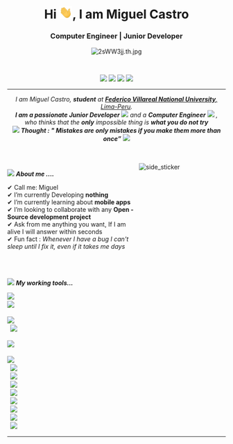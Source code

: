 <h1 align="center">Hi <img src="https://raw.githubusercontent.com/ABSphreak/ABSphreak/master/gifs/Hi.gif" width="30px">, I am Miguel Castro </h1>
<h3 align="center">Computer Engineer | Junior Developer </h3>

<p align="center">
  <img src="https://iili.io/2sWW3jj.th.jpg" alt="2sWW3jj.th.jpg" border="0">
</p>
<br>

<p align="center">
  <img src="https://img.shields.io/badge/Age-21-blue" />
  <img src="https://img.shields.io/badge/Focus-Development-brightgreen" />
  <img src="https://img.shields.io/badge/Lives-Callao%20Peru-success" />
  <img src="https://img.shields.io/badge/Languages-Spanish%20%26%20English-brightgreen" />
</p>

<hr>

<p align="center">
  <em>
    I am Miguel Castro, <b>student</b> at <a href="https://www.unfv.edu.pe/index.php"> <b>Federico Villareal National University</b>, Lima-Peru</a>. <br>
    <b>I am a passionate Junior Developer</b> <img src="https://github.com/TheDudeThatCode/TheDudeThatCode/blob/master/Assets/Developer.gif" width="30px"> and a <b>Computer Engineer</b>&nbsp;<img src="https://github.com/TheDudeThatCode/TheDudeThatCode/blob/master/Assets/Designer.gif" width="36px">&nbsp,<br>who thinks that the <b>only</b> impossible thing is <b>what you do not try</b>
  </em> 
  <br>
  <img src="https://media.giphy.com/media/gH3LO09IOiZIqePwv9/giphy.gif" width="50" /> <b><i align="center">Thought : "
Mistakes are only mistakes if you make them more than once”</i></b> <img src="https://media.giphy.com/media/qjqUcgIyRjsl2/giphy.gif" width="50" />
</p>
<br><br>
<img align="right" width=200px height=200px alt="side_sticker" src="https://media.giphy.com/media/TEnXkcsHrP4YedChhA/giphy.gif" />

<img src="https://media.giphy.com/media/iY8CRBdQXODJSCERIr/giphy.gif" width="30px">&nbsp;***About me ....***

✔ Call me: Miguel <br>
✔ I’m currently Developing **nothing**<br>
✔ I’m currently learning about **mobile apps**<br>
✔ I’m looking to collaborate with any **Open - Source development project**<br>
✔ Ask from me anything you want, If I am alive I will answer within seconds <br>
✔ Fun fact : *Whenever I have a bug I can't sleep until I fix it, even if it takes me days* <br><br><br><br>
 
<img src="https://media.giphy.com/media/iY8CRBdQXODJSCERIr/giphy.gif" width="30px">&nbsp;***My working tools...***
<p align="left">
  
  <code><img height="50" src="http://imgfz.com/i/RIlUg2m.png"></code>
  <code> <img height="50" src="https://www.vectorlogo.zone/logos/java/java-ar21.svg"> </code>
  <code> <img height="50" src="https://www.vectorlogo.zone/logos/w3_html5/w3_html5-ar21.svg"> </code>
  <code> <img height="50" src="http://imgfz.com/i/KFAlX1C.png"> </code>
  <code> <img height="50" src="https://www.vectorlogo.zone/logos/javascript/javascript-ar21.svg"> </code>
  <code> <img height="50" src="https://www.vectorlogo.zone/logos/netlifyapp_watercss/netlifyapp_watercss-ar21.svg"> </code>
  <code> <img height="50" src="https://iili.io/2svXeNR.th.png"> </code>
  <code> <img height="50" src="http://imgfz.com/i/R52FW1O.png"> </code>
  <code> <img height="50" src="http://imgfz.com/i/WDdYwpH.png"> </code>
  <code> <img height="50" src="http://imgfz.com/i/0sRcLVd.png"> </code>
  <code> <img height="50" src="http://imgfz.com/i/J81dCYH.png"> </code>
  <code> <img height="50" src="http://imgfz.com/i/IkALPmr.png"> </code>
  <code> <img height="50" src="http://imgfz.com/i/V61wOUs.png"> </code>
  <code> <img height="50" src="http://imgfz.com/i/5hT9mZ3.png"> </code>
  <hr>
  <p align="center">
